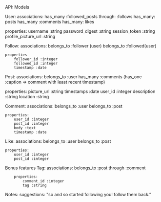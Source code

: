 API:
Models

User:
	associations:
	has_many :followed_posts
		through: :follows
	has_many: posts
	has_many :comments
	has_many: likes

properties:
	username :string
	password_digest :string
	session_token :string
	profile_picture_url :string

Follow:
	associations:
		belongs_to :follower (user)
		belongs_to :followed(user)

	properties
		follower_id :integer
		followed_id :integer
		timestamp :date

Post:
	associations:
	belongs_to :user
	has_many :comments
	(has_one :caption => comment with least recent timestamp)

properties:
	picture_url :string
	timestamps :date
	user_id :integer
	description :string
	location :string

Comment:
	associations:
		belongs_to :user
		belongs_to :post

	properties:
		user_id :integer
		post_id :integer
		body :text
		timestamp :date




Like:
	associations:
		belongs_to :user
		belongs_to :post

	properties:
		user_id :integer
		post_id :integer

Bonus features
	Tag:
		associations:
			belongs_to :post
				through :comment

		properties:
			comment_id :integer
			tag :string

Notes:
 	suggestions: "so and so started following you! follow them back.”
